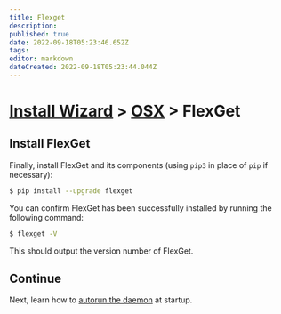 ```yaml
---
title: Flexget
description: 
published: true
date: 2022-09-18T05:23:46.652Z
tags: 
editor: markdown
dateCreated: 2022-09-18T05:23:44.044Z
---
```


# [Install Wizard](/InstallWizard) > [OSX](/InstallWizard/OSX) > FlexGet

## Install FlexGet

Finally, install FlexGet and its components (using `pip3` in place of `pip` if necessary):
```bash
$ pip install --upgrade flexget
```

You can confirm FlexGet has been successfully installed by running the following command:
```bash
$ flexget -V
```
This should output the version number of FlexGet.

## Continue
Next, learn how to [autorun the daemon](/InstallWizard/OSX/Autorun) at startup.